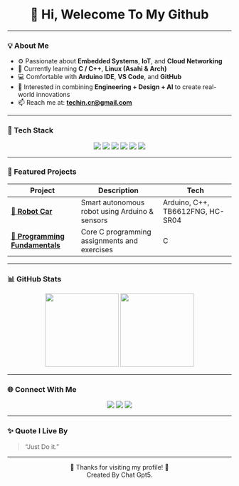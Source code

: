 <!-- Banner Section -->
<h1 align="center">👋 Hi, Welecome To My Github</h1>

---

### 💡 About Me  
- ⚙️ Passionate about **Embedded Systems**, **IoT**, and **Cloud Networking**  
- 🌱 Currently learning **C / C++**, **Linux (Asahi & Arch)**
- 💻 Comfortable with **Arduino IDE**, **VS Code**, and **GitHub**  
- 🎨 Interested in combining **Engineering + Design + AI** to create real-world innovations  
- 📫 Reach me at: **techin.cr@gmail.com**  

---

### 🧰 Tech Stack  
<p align="center">
  <img src="https://img.shields.io/badge/C-00599C?logo=c&logoColor=white&style=for-the-badge"/>
  <img src="https://img.shields.io/badge/C++-004482?logo=cplusplus&logoColor=white&style=for-the-badge"/>
  <img src="https://img.shields.io/badge/Arduino-00979D?logo=arduino&logoColor=white&style=for-the-badge"/>
  <img src="https://img.shields.io/badge/Linux-FCC624?logo=linux&logoColor=black&style=for-the-badge"/>
  <img src="https://img.shields.io/badge/Node--RED-8F0000?logo=nodered&logoColor=white&style=for-the-badge"/>
  <img src="https://img.shields.io/badge/GitHub-181717?logo=github&logoColor=white&style=for-the-badge"/>
</p>

---

### 🚀 Featured Projects  

| Project | Description | Tech |
|----------|--------------|------|
| [**🤖 Robot Car**](https://github.com/Telnwza/RobotCar) | Smart autonomous robot using Arduino & sensors | Arduino, C++, TB6612FNG, HC-SR04 |
| [**🧠 Programming Fundamentals**](https://github.com/Telnwza/Te-Programming-Fundamental-Assignment-2568) | Core C programming assignments and exercises | C |

---

### 📊 GitHub Stats  

<p align="center">
  <img src="https://github-readme-stats.vercel.app/api?username=Telnwza&show_icons=true&theme=tokyonight&hide_border=true" height="165"/>
  <img src="https://github-readme-stats.vercel.app/api/top-langs/?username=Telnwza&layout=compact&theme=tokyonight&hide_border=true" height="165"/>
</p>

---

### 🌐 Connect With Me  

<p align="center">
  <a href="mailto:techin.crc@gmail.com"><img src="https://img.shields.io/badge/Gmail-D14836?logo=gmail&logoColor=white&style=for-the-badge"/></a>
  <a href="https://github.com/Telnwza"><img src="https://img.shields.io/badge/GitHub-100000?logo=github&logoColor=white&style=for-the-badge"/></a>
  <a href="https://www.instagram.com/te.__lnwza"><img src="https://img.shields.io/badge/Instagram-E4405F?logo=instagram&logoColor=white&style=for-the-badge"/></a>
</p>

---

### ✨ Quote I Live By
> “Just Do it.”

---

<!-- Footer -->
<p align="center">
  🌟 Thanks for visiting my profile! 🌟 <br>
  Created By Chat Gpt5.
</p>

